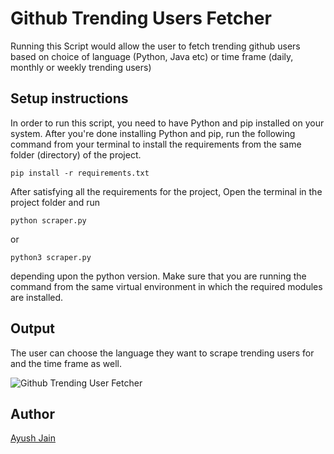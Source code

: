 # Github Trending Users Fetcher

Running this Script would allow the user to fetch trending github users based on choice of language (Python, Java etc) or time frame (daily, monthly or weekly trending users)

## Setup instructions

In order to run this script, you need to have Python and pip installed on your system. After you're done installing Python and pip, run the following command from your terminal to install the requirements from the same folder (directory) of the project.

```
pip install -r requirements.txt
```

After satisfying all the requirements for the project, Open the terminal in the project folder and run

```
python scraper.py
```

or

```
python3 scraper.py
```

depending upon the python version. Make sure that you are running the command from the same virtual environment in which the required modules are installed.

## Output

The user can choose the language they want to scrape trending users for and the time frame as well.

![Github Trending User Fetcher](https://i.postimg.cc/yxbTG2zL/trending.png)

## Author

[Ayush Jain](https://github.com/Ayushjain2205)
